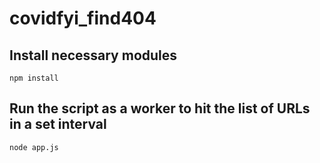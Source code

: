 # covidfyi_find404


## Install necessary modules 

``` npm install ```

## Run the script as a worker to hit the list of URLs in a set interval

``` node app.js ```

